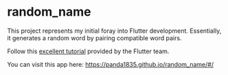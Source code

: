 # random_name

This project represents my initial foray into Flutter development. Essentially, it generates a random word by pairing compatible word pairs.

Follow this [excellent tutorial](https://codelabs.developers.google.com/codelabs/flutter-codelab-first#0) provided by the Flutter team.

You can visit this app here: https://panda1835.github.io/random_name/#/

